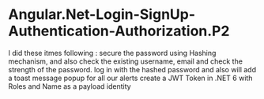 # Angular.Net-Login-SignUp-Authentication-Authorization.P2
I did these itmes following :
secure the password using Hashing mechanism, and also  check the existing username, email and check the strength of the password. 
log in with the hashed password and also will add a toast message popup for all our alerts
create a JWT Token in .NET 6 with Roles and Name as a payload identity
